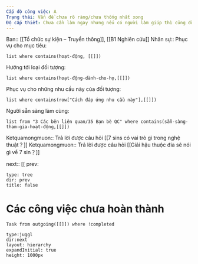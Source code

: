 ```yaml
---
Cấp độ công việc: A
Trạng thái: Vấn đề chưa rõ ràng/chưa thống nhất xong
Độ cấp thiết: Chưa cần làm ngay nhưng nếu có người làm giúp thì cũng đỡ được nhiều thứ
---
```


Ban:: [[Tổ chức sự kiện – Truyền thông]], [[B1 Nghiên cứu]]
Nhân sự:: 
Phục vụ cho mục tiêu:
```dataview
list where contains(hoạt-động, [[]])
```
Hướng tới loại đối tượng:
```dataview
list where contains(hoạt-động-dành-cho-họ,[[]])
```
Phục vụ cho những nhu cầu này của đối tượng:
```dataview
list where contains(row["Cách đáp ứng nhu cầu này"],[[]])
```
Người sẵn sàng làm cùng:
```dataview
list from "3 Các bên liên quan/35 Bạn bè QC" where contains(sẵn-sàng-tham-gia-hoạt-động,[[]])
```
Ketquamongmuon:: Trả lời được câu hỏi [[7 sins có vai trò gì trong nghệ thuật？]] 
Ketquamongmuon:: Trả lời được câu hỏi [[Giải hậu thuộc đia sẽ nói gì về 7 sin？]]

next:: [[
prev:
```breadcrumbs
type: tree
dir: prev
title: false
```


# Các công việc chưa hoàn thành
```dataview
Task from outgoing([[]]) where !completed
```

```breadcrumbs
type:juggl
dir:next
layout: hierarchy
expandInitial: true
height: 1000px
```